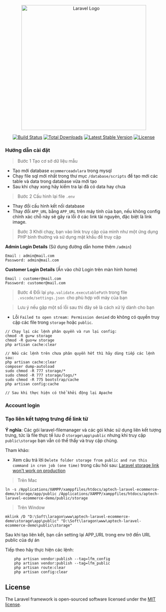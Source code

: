 <p align="center"><a href="https://laravel.com" target="_blank"><img src="https://raw.githubusercontent.com/laravel/art/master/logo-lockup/5%20SVG/2%20CMYK/1%20Full%20Color/laravel-logolockup-cmyk-red.svg" width="400" alt="Laravel Logo"></a></p>

<p align="center">
<a href="https://github.com/laravel/framework/actions"><img src="https://github.com/laravel/framework/workflows/tests/badge.svg" alt="Build Status"></a>
<a href="https://packagist.org/packages/laravel/framework"><img src="https://img.shields.io/packagist/dt/laravel/framework" alt="Total Downloads"></a>
<a href="https://packagist.org/packages/laravel/framework"><img src="https://img.shields.io/packagist/v/laravel/framework" alt="Latest Stable Version"></a>
<a href="https://packagist.org/packages/laravel/framework"><img src="https://img.shields.io/packagist/l/laravel/framework" alt="License"></a>
</p>

### Hướng dẫn cài đặt

> Bước 1 Tạo cơ sở dữ liệu mẫu

-   Tạo mới database `ecommerceadvlara` trong mysql
-   Chạy file sql mới nhất trong thư mục `/database/scripts` để tạo mới các table và data trong database vừa mới tạo
-   Sau khi chạy xong hãy kiểm tra lại đã có data hay chưa

> Bước 2 Cấu hình lại file `.env`

-   Thay đổi cấu hình kết nối database
-   Thay đổi `APP_URL` bằng `APP_URL` trên máy tính của bạn, nếu không config chính xác chỗ này sẽ gây ra lỗi ở các link tài nguyên, đặc biệt là link image.

> Bước 3 Khởi chạy, bạn vào link truy cập của mình như một ứng dụng PHP bình thường và sử dụng mật khẩu để truy cập

**Admin Login Details** (Sử dụng đường dẫn home thêm `/admin`)

```shell
Email : admin@mail.com
Password: admin@mail.com
```

**Customer Login Details** (Ấn vào chữ Login trên màn hình home)

```shell
Email : customer@mail.com
Password: customer@mail.com
```

> Bước 4 Đổi lại `php.validate.executablePath` trong file `.vscode/settings.json `cho phù hợp với máy của bạn

> Lưu ý nếu gặp một số lỗi sau thì đây sẽ là cách xử lý dành cho bạn

-   Lỗi `Failed to open stream: Permission denied` do không có quyền truy cập các file trong `storage` hoặc `public`.

```shell
// Chạy lại các lệnh phân quyền và run lại config:
chmod -R gu+w storage
chmod -R guo+w storage
php artisan cache:clear

// Nếu các lệnh trên chưa phân quyền hết thì hãy dùng tiếp các lệnh sau:
php artisan cache:clear
composer dump-autoload
sudo chmod -R 777 storage/*
sudo chmod -R 777 storage/logs/*
sudo chmod -R 775 bootstrap/cache
php artisan config:cache

// Sau khi thực hiện có thể khởi động lại Apache
```

### Account login

### Tạo liên kết tượng trưng để link từ

**Ý nghĩa**: Các gói laravel-filemanager và các gói khác sử dụng liên kết tượng trưng, tức là file thực tế lưu ở `storage\app\public` nhưng khi truy cập `public\storage` bạn vẫn có thể thấy và truy cập chúng.

Tham khảo:

-   Xem câu trả lời `Delete folder storage from public and run this command in cron job (one time)` trong câu hỏi sau: [Laravel storage link won't work on production](https://stackoverflow.com/questions/50730143/laravel-storage-link-wont-work-on-production)

> Trên Mac

```shell
ln -s /Applications/XAMPP/xamppfiles/htdocs/aptech-laravel-ecommerce-demo/storage/app/public /Applications/XAMPP/xamppfiles/htdocs/aptech-laravel-ecommerce-demo/public/storage
```

> Trên Window

```shell
mklink /D "D:\Soft\laragon\www\aptech-laravel-ecommerce-demo\storage\app\public" "D:\Soft\laragon\www\aptech-laravel-ecommerce-demo\public\storage"
```

Sau khi tạo liên kết, bạn cần setting lại APP_URL trong env trở đến URL public của dự án

Tiếp theo hãy thực hiện các lệnh:

```shell
    php artisan vendor:publish --tag=lfm_config
    php artisan vendor:publish --tag=lfm_public
    php artisan route:clear
    php artisan config:clear
```

## License

The Laravel framework is open-sourced software licensed under the [MIT license](https://opensource.org/licenses/MIT).
